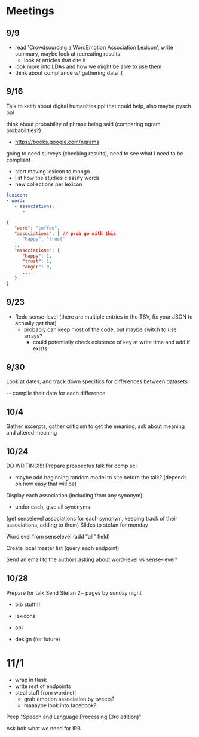 # Meetings

## 9/9

- read 'Crowdsourcing a WordEmotion Association Lexicon', write summary, maybe look at recreating results 
	- look at articles that cite it
- look more into LDAs and how we might be able to use them
- think about compliance w/ gathering data :(


## 9/16

Talk to keith about digital humanities ppl that could help, also maybe pysch ppl

think about probability of phrase being said (comparing ngram probabilities?)
- https://books.google.com/ngrams

going to need surveys (checking results), need to see what I need to be compliant

- start moving lexicon to mongo
- list how the studies classify words
- new collections per lexicon

```yaml
lexicon:
- word:
   - associations:
      -  

```



```json
{
   "word": "coffee",
   "associations": [ // prob go with this
      "happy", "trust"
   ],
   "associations": {
      "happy": 1,
      "trust": 1,
      "anger": 0,
      ...
   }
}

```

## 9/23

- Redo sense-level (there are multiple entries in the TSV, fix your JSON to actually get that)
  - probably can keep most of the code, but maybe switch to use arrays?
    - could potentially check existence of key at write time and add if exists

## 9/30

Look at dates, and track down specifics for differences between datasets

-- compile their data for each difference

## 10/4

Gather excerpts, gather criticism to get the meaning, ask about meaning and altered meaning

## 10/24

DO WRITING!!!!
Prepare prospectus talk for comp sci
- maybe add beginning random model to site before the talk? (depends on how easy that will be)

Display each association (including from any synonym):
- under each, give all synonyms

(get senselevel associations for each synonym, keeping track of their associations, adding to them)
Slides to stefan for monday

Wordlevel from senselevel (add "all" field)

Create local master list (query each endpoint)

Send an email to the authors asking about word-level vs sense-level?

## 10/28

Prepare for talk
Send Stefan 2+ pages by sunday night

- bib stuff!!!

- lexicons
- api

- design (for future)

# 11/1

- wrap in flask
- write rest of endpoints
- steal stuff from wordnet!
  - grab emotion association by tweets?
  - maaaybe look into facebook?

Peep "Speech and Language Processing (3rd edition)"

Ask bob what we need for IRB